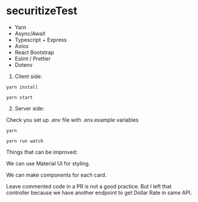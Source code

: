 # securitizeTest

 - Yarn
 - Async/Await
 - Typescript + Express
 - Axios
 - React Bootstrap
 - Eslint / Prettier
 - Dotenv

1. Client side: 

  ``yarn install``
  
  ``yarn start``
  
2. Server side:

  Check you set up .env file with .env.example variables
  
  ``yarn``
  
  ``yarn run watch``
  
  
Things that can be improved:

We can use Material UI for styling.

We can make components for each card.

Leave commented code in a PR is not a good practice. But I left that controller because we have another endpoint to get Dollar Rate in same API.


  
